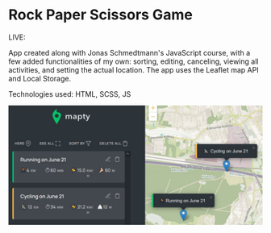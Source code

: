 # Rock Paper Scissors Game

LIVE: 

App created along with Jonas Schmedtmann's JavaScript course, with a few added functionalities of my own: sorting, editing, canceling, viewing all activities, and setting the actual location. The app uses the Leaflet map API and Local Storage.

Technologies used:
HTML, SCSS, JS

![view on application](./mapty.JPG)